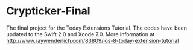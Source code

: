 # Crypticker-Final

The final project for the Today Extensions Tutorial. The codes have been updated to the Swift 2.0 and Xcode 7.0.
More information at http://www.raywenderlich.com/83809/ios-8-today-extension-tutorial
